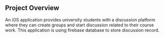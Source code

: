 ## Project Overview
An iOS application provides university students with a discussion platform where they can create groups and start discussion related to their course work. This application is using firebase database to store discussion record.


